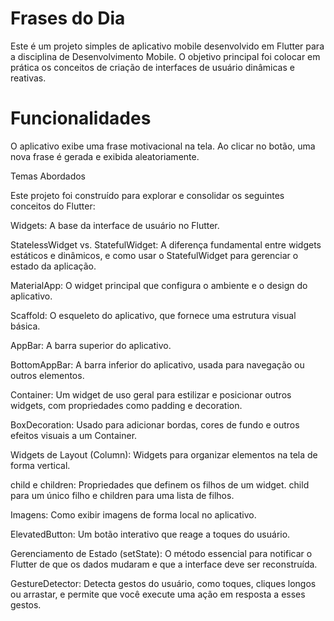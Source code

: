 # Frases do Dia

Este é um projeto simples de aplicativo mobile desenvolvido em Flutter para a disciplina de Desenvolvimento Mobile. O objetivo principal foi colocar em prática os conceitos de criação de interfaces de usuário dinâmicas e reativas.

# Funcionalidades

O aplicativo exibe uma frase motivacional na tela. Ao clicar no botão, uma nova frase é gerada e exibida aleatoriamente.

Temas Abordados

Este projeto foi construído para explorar e consolidar os seguintes conceitos do Flutter:

Widgets: A base da interface de usuário no Flutter.

StatelessWidget vs. StatefulWidget: A diferença fundamental entre widgets estáticos e dinâmicos, e como usar o StatefulWidget para gerenciar o estado da aplicação.

MaterialApp: O widget principal que configura o ambiente e o design do aplicativo.

Scaffold: O esqueleto do aplicativo, que fornece uma estrutura visual básica.

AppBar: A barra superior do aplicativo.

BottomAppBar: A barra inferior do aplicativo, usada para navegação ou outros elementos.

Container: Um widget de uso geral para estilizar e posicionar outros widgets, com propriedades como padding e decoration.

BoxDecoration: Usado para adicionar bordas, cores de fundo e outros efeitos visuais a um Container.

Widgets de Layout (Column): Widgets para organizar elementos na tela de forma vertical.

child e children: Propriedades que definem os filhos de um widget. child para um único filho e children para uma lista de filhos.

Imagens: Como exibir imagens de forma local no aplicativo.

ElevatedButton: Um botão interativo que reage a toques do usuário.

Gerenciamento de Estado (setState): O método essencial para notificar o Flutter de que os dados mudaram e que a interface deve ser reconstruída.

GestureDetector: Detecta gestos do usuário, como toques, cliques longos ou arrastar, e permite que você execute uma ação em resposta a esses gestos.
